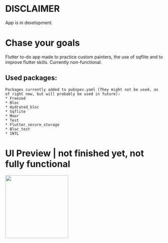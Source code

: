 # DISCLAIMER

App is in development.

# Chase your goals

Flutter to-do app made to practice custom painters, the use of sqflite and to improve flutter skills. Currently non-functional.

## Used packages: 
    Packages currently added to pubspec.yaml (They might not be used, as of right now, but will probably be used in future):
    * Freezed
    * Bloc
    * Hydrated_bloc
    * Sqflite
    * Moor
    * Test
    * Flutter_secure_storage
    * Bloc_test
    * INTL 
    

# UI Preview | not finished yet, not fully functional
<img src="ui_preview.gif" width="200">